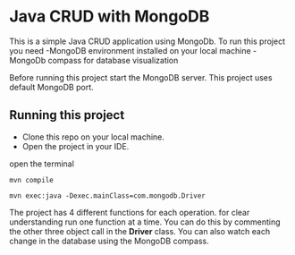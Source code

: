 # Java CRUD with MongoDB

This is a simple Java CRUD application using MongoDb. To run this project you need 
	-MongoDB environment installed on your local machine
	-MongoDb compass for database visualization
	
Before running this project start the MongoDB server. This project uses default MongoDB port.

## Running this project

- Clone this repo on your local machine. 
- Open the project in your IDE.

open the terminal

```
mvn compile
```
```
mvn exec:java -Dexec.mainClass=com.mongodb.Driver
```

The project has 4 different functions for each operation. for clear understanding run one function at a time. You can do this by commenting the other three object call in the **Driver** class. You can also watch each change in the database using the MongoDB compass.
